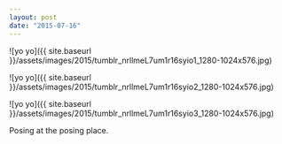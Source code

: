 ```yaml
---
layout: post
date: "2015-07-16"
---
```


![yo yo]({{ site.baseurl }}/assets/images/2015/tumblr_nrllmeL7um1r16syio1_1280-1024x576.jpg)

![yo yo]({{ site.baseurl }}/assets/images/2015/tumblr_nrllmeL7um1r16syio2_1280-1024x576.jpg)

![yo yo]({{ site.baseurl }}/assets/images/2015/tumblr_nrllmeL7um1r16syio3_1280-1024x576.jpg)

Posing at the posing place.
